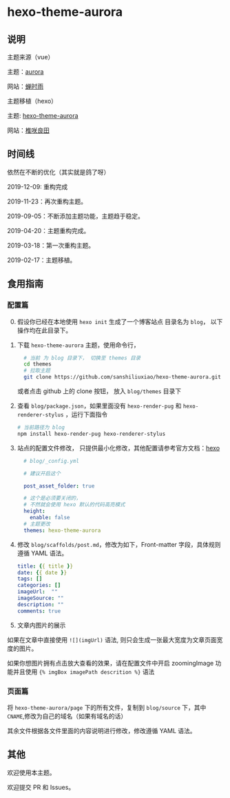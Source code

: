# hexo-theme-aurora

## 说明

主题来源（vue）

主题：[aurora](https://github.com/chanshiyucx/aurora)

网站：[蝉时雨](https://chanshiyu.com)

主题移植（hexo）

主题: [hexo-theme-aurora](https://github.com/sanshiliuxiao/hexo-theme-aurora)

网站：[椎咲良田](https://sanshiliuxiao.top)

## 时间线

依然在不断的优化（其实就是鸽了呀）

2019-12-09: 重构完成

2019-11-23：再次重构主题。

2019-09-05：不断添加主题功能，主题趋于稳定。

2019-04-20：主题重构完成。

2019-03-18：第一次重构主题。

2019-02-17：主题移植。

## 食用指南

### 配置篇

0. 假设你已经在本地使用 `hexo init` 生成了一个博客站点 目录名为 `blog`， 以下操作均在此目录下。

1. 下载 `hexo-theme-aurora` 主题，使用命令行，
    ```bash
      # 当前 为 blog 目录下， 切换至 themes 目录
      cd themes
      # 拉取主题
      git clone https://github.com/sanshiliuxiao/hexo-theme-aurora.git
    ```

    或者点击 github 上的 clone 按钮， 放入 `blog/themes` 目录下

2. 查看 `blog/package.json`，如果里面没有 `hexo-render-pug` 和 `hexo-renderer-stylus` ，运行下面指令

    ```bash
    # 当前路径为 blog
    npm install hexo-render-pug hexo-renderer-stylus
    ```
3.  站点的配置文件修改， 只提供最小化修改，其他配置请参考官方文档：[hexo](https://hexo.io/zh-cn/docs/index.html)

    ```YAML
      # blog/_config.yml

      # 建议开启这个

      post_asset_folder: true

      # 这个是必须要关闭的，
      # 不然就会使用 hexo 默认的代码高亮模式
      height:
        enable: false
      # 主题更改
      themes: hexo-theme-aurora
    ```
4. 修改 `blog/scaffolds/post.md`，修改为如下，Front-matter 字段，具体规则遵循 YAML 语法。
    ```YAML
    title: {{ title }}
    date: {{ date }}
    tags: []
    categories: []
    imageUrl:  ""
    imageSource: ""
    description: ""
    comments: true
    ```
5. 文章内图片的展示


如果在文章中直接使用 `![](imgUrl)` 语法, 则只会生成一张最大宽度为文章页面宽度的图片。

如果你想图片拥有点击放大查看的效果，请在配置文件中开启 zoomingImage 功能并且使用 `{% imgBox imagePath descrition %}` 语法


### 页面篇

  将 `hexo-theme-aurora/page` 下的所有文件，复制到 `blog/source` 下，其中 `CNAME`,修改为自己的域名（如果有域名的话）

  其余文件根据各文件里面的内容说明进行修改，修改遵循 YAML 语法。


## 其他

欢迎使用本主题。

欢迎提交 PR 和 Issues。









